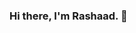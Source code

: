 ### Hi there, I'm Rashaad. 👋

<!--
**rashaad-ak/rashaad-ak** is a ✨ _special_ ✨ repository because its `README.md` (this file) appears on your GitHub profile.

Here are some ideas to get you started:

- 🔭 I’m currently working on ...
- 🌱 I’m currently learning ...
- 👯 I’m looking to collaborate on ...
- 🤔 I’m looking for help with ...
- 💬 Ask me about ...
- 📫 How to reach me: ...
- 😄 Pronouns: ...
- ⚡ Fun fact: ...
-->

<!--- 📫 How to reach me: rashaadakhan@gmail.com -->

<!-- ![](https://komarev.com/ghpvc/?username=rashaad-ak&color=lightgrey) -->

